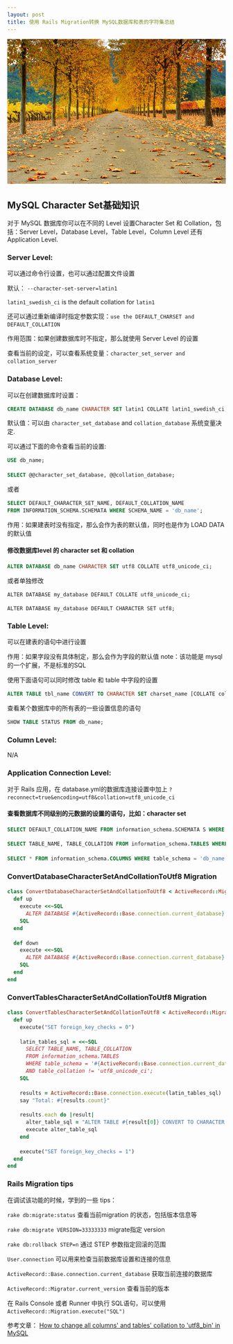 ```yaml
---
layout: post
title: 使用 Rails Migration转换 MySQL数据库和表的字符集总结
---
```


![](/images/Bing_712.JPG)

## MySQL Character Set基础知识

对于 MySQL 数据库你可以在不同的 Level 设置Character Set 和 Collation，包括：Server Level，Database Level，Table Level，Column Level 还有 Application Level.

### Server Level:

可以通过命令行设置，也可以通过配置文件设置

默认： `--character-set-server=latin1`

`latin1_swedish_ci` is the default collation for `latin1`

还可以通过重新编译时指定参数实现：`use the DEFAULT_CHARSET and DEFAULT_COLLATION`

作用范围：如果创建数据库时不指定，那么就使用 Server Level 的设置

查看当前的设定，可以查看系统变量：`character_set_server and collation_server`


### Database Level:

可以在创建数据库时设置：

```sql
CREATE DATABASE db_name CHARACTER SET latin1 COLLATE latin1_swedish_ci;
```

默认值：可以由 `character_set_database` and `collation_database` 系统变量决定.

可以通过下面的命令查看当前的设置:

```sql
USE db_name;

SELECT @@character_set_database, @@collation_database;
```

或者

```sql
SELECT DEFAULT_CHARACTER_SET_NAME, DEFAULT_COLLATION_NAME
FROM INFORMATION_SCHEMA.SCHEMATA WHERE SCHEMA_NAME = 'db_name';
```

作用：如果建表时没有指定，那么会作为表的默认值，同时也是作为 LOAD DATA 的默认值

#### 修改数据库level 的 character set 和 collation

```sql
ALTER DATABASE db_name CHARACTER SET utf8 COLLATE utf8_unicode_ci;
```

或者单独修改

```
ALTER DATABASE my_database DEFAULT COLLATE utf8_unicode_ci;

ALTER DATABASE my_database DEFAULT CHARACTER SET utf8;
```

### Table Level:

可以在建表的语句中进行设置

作用：如果字段没有具体制定，那么会作为字段的默认值
note：该功能是 mysql 的一个扩展，不是标准的SQL

使用下面语句可以同时修改 table 和 table 中字段的设置

```sql
ALTER TABLE tbl_name CONVERT TO CHARACTER SET charset_name [COLLATE collation_name];
```

查看某个数据库中的所有表的一些设置信息的语句

```sql
SHOW TABLE STATUS FROM db_name;
```


### Column Level:

N/A

### Application Connection Level:

对于 Rails 应用，在 database.yml的数据库连接设置中加上 `?reconnect=true&encoding=utf8&collation=utf8_unicode_ci`

#### 查看数据库不同级别的元数据的设置的语句，比如：character set

```sql
SELECT DEFAULT_COLLATION_NAME FROM information_schema.SCHEMATA S WHERE schema_name = 'db_name' AND DEFAULT_COLLATION_NAME != 'utf8_unicode_ci';

SELECT TABLE_NAME, TABLE_COLLATION FROM information_schema.TABLES WHERE table_schema = 'db_name' AND table_collation != 'utf8_unicode_ci';

SELECT * FROM information_schema.COLUMNS WHERE table_schema = 'db_name' AND collation_name != 'utf8_unicode_ci';

```

### ConvertDatabaseCharacterSetAndCollationToUtf8 Migration
```ruby
class ConvertDatabaseCharacterSetAndCollationToUtf8 < ActiveRecord::Migration
  def up
    execute <<~SQL
      ALTER DATABASE #{ActiveRecord::Base.connection.current_database} CHARACTER SET utf8 COLLATE utf8_unicode_ci;
    SQL
  end

  def down
    execute <<~SQL
      ALTER DATABASE #{ActiveRecord::Base.connection.current_database} CHARACTER SET latin1 COLLATE latin1_swedish_ci;
    SQL
  end
end
```

### ConvertTablesCharacterSetAndCollationToUtf8 Migration
```ruby
class ConvertTablesCharacterSetAndCollationToUtf8 < ActiveRecord::Migration
  def up
    execute("SET foreign_key_checks = 0")

    latin_tables_sql = <<~SQL
      SELECT TABLE_NAME, TABLE_COLLATION
      FROM information_schema.TABLES
      WHERE table_schema = '#{ActiveRecord::Base.connection.current_database}'
      AND table_collation != 'utf8_unicode_ci';
    SQL

    results = ActiveRecord::Base.connection.execute(latin_tables_sql)
    say "Total: #{results.count}"

    results.each do |result|
      alter_table_sql = "ALTER TABLE #{result[0]} CONVERT TO CHARACTER SET utf8 COLLATE utf8_unicode_ci;"
      execute alter_table_sql
    end

    execute("SET foreign_key_checks = 1")
  end
end
```


### Rails Migration tips
在调试该功能的时候，学到的一些 tips：

`rake db:migrate:status`  查看当前migration 的状态，包括版本信息等

`rake db:migrate VERSION=33333333` migrate指定 version

`rake db:rollback STEP=n` 通过 STEP 参数指定回滚的范围

`User.connection` 可以用来检查当前数据库设置和连接的信息

`ActiveRecord::Base.connection.current_database` 获取当前连接的数据库

 `ActiveRecord::Migrator.current_version`  查看当前的版本

在 Rails Console 或者 Runner 中执行 SQL语句，可以使用 `ActiveRecord::Migration.execute("SQL")`

参考文章：
  [How to change all columns' and tables' collation to 'utf8_bin' in MySQL](https://confluence.atlassian.com/jirakb/how-to-change-all-columns-and-tables-collation-to-utf8_bin-in-mysql-601456761.html)
